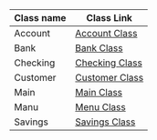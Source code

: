 | Class name | Class Link |
| ---------- | ---------- |
| Account    | [Account Class](https://github.com/Karter-West/Project4/blob/e66e116f7948cbc72c440c9bcb265a22b15d9883/src/Account.java) |
| Bank | [Bank Class](https://github.com/Karter-West/Project4/blob/5a3b207c886915649995b32ca91ca3d5c436577e/src/Bank.java) |
| Checking | [Checking Class](https://github.com/Karter-West/Project4/blob/5a3b207c886915649995b32ca91ca3d5c436577e/src/Checking.java) |
| Customer | [Customer Class](https://github.com/Karter-West/Project4/blob/5a3b207c886915649995b32ca91ca3d5c436577e/src/Customer.java) |
| Main | [Main Class](https://github.com/Karter-West/Project4/blob/5a3b207c886915649995b32ca91ca3d5c436577e/src/Main.java) |
| Manu | [Menu Class](https://github.com/Karter-West/Project4/blob/5a3b207c886915649995b32ca91ca3d5c436577e/src/Menu.java) |
| Savings | [Savings Class](https://github.com/Karter-West/Project4/blob/5a3b207c886915649995b32ca91ca3d5c436577e/src/Savings.java) |
